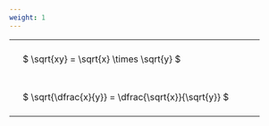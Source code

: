 ```yaml
---
weight: 1
---
```


<style type="text/css">
#T_a2f3d th.col_heading {
  text-align: left;
  font-size: 1em;
}
#T_a2f3d td {
  text-align: left;
  font-size: 1em;
  padding: 1.5em;
}
#T_a2f3d_row0_col0, #T_a2f3d_row1_col0 {
  width: 400px;
  white-space: pre-wrap;
}
</style>
<table id="T_a2f3d">
  <thead>
  </thead>
  <tbody>
    <tr>
      <td id="T_a2f3d_row0_col0" class="data row0 col0" >$ \sqrt{xy} = \sqrt{x} \times \sqrt{y} $</td>
    </tr>
    <tr>
      <td id="T_a2f3d_row1_col0" class="data row1 col0" >$ \sqrt{\dfrac{x}{y}} = \dfrac{\sqrt{x}}{\sqrt{y}} $</td>
    </tr>
  </tbody>
</table>
